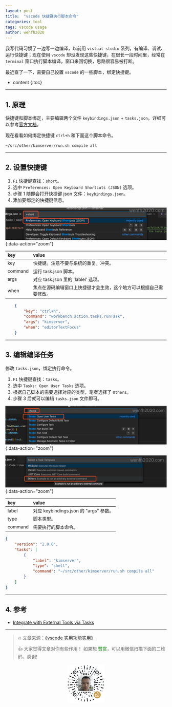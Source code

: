 ```yaml
---
layout: post
title:  "vscode 快捷键执行脚本命令"
categories: tool
tags: vscode usage
author: wenfh2020
---
```


我写代码习惯了一边写一边编译，以前用 `vistual studio` 系列，有编译、调试、运行快捷键；现在使用 `vscode` 却没发现这些快捷键，在很长一段时间里，经常在 `terminal` 窗口执行脚本编译，窗口来回切换，思路很容易被打断。

最近查了一下，需要自己设置 `vscode` 的一些脚本，绑定快捷键。




* content
{:toc}

---

## 1. 原理

快捷键和脚本绑定，主要编辑两个文件 `keybindings.json` + `tasks.json`。详细可以参考[官方文档](https://code.visualstudio.com/docs/editor/tasks#_binding-keyboard-shortcuts-to-tasks)。

现在看看如何绑定快捷键 `ctrl+h` 和下面这个脚本命令。

```shell
~/src/other/kimserver/run.sh compile all
```

---

## 2. 设置快捷键

1. `F1` 快捷键查找：`short`。
2. 选中 `Preferences: Open Keyboard Shortcuts (JSON)` 选项。
3. 步骤 1 随即会打开快捷键 json 文件：`keybindings.json`。
4. 添加要绑定的快捷键信息。

![快捷键设置](/images/2020-10-24-17-25-43.png){:data-action="zoom"}

| key     | value                                                              |
| :------ | :----------------------------------------------------------------- |
| key     | 快捷键。注意不要与系统的重复，冲突。                               |
| command | 运行 task.json 脚本。                                              |
| args    | 对应 task.json 里的 'lablel' 选项。                                |
| when    | 焦点在源码编辑窗口上快捷键才会生效，这个地方可以根据自己需要修改。 |

```json
    {
        "key": "ctrl+h",
        "command": "workbench.action.tasks.runTask",
        "args": "kimserver",
        "when": "editorTextFocus"
    }
```

---

## 3. 编辑编译任务

修改 `tasks.json`，绑定执行命令。

1. `F1` 快捷键查找：`tasks`。
2. 选中 `Tasks: Open User Tasks` 选项。
3. 根据自己脚本的需要选择对应的类型，笔者选择了 `Others`。
4. 步骤 3 后就可以编辑 `tasks.json` 文件即可。

![编辑 tasks.json](/images/2020-10-24-17-55-14.png){:data-action="zoom"}

![编辑 tasks.json](/images/2020-10-24-17-57-16.png){:data-action="zoom"}

| key     | value                                  |
| :------ | :------------------------------------- |
| label   | 对应 keybindings.json 的 "args" 参数。 |
| type    | 脚本类型。                             |
| command | 需要执行的脚本命令。                   |

```json
{
    "version": "2.0.0",
    "tasks": [
        {
            "label": "kimserver",
            "type": "shell",
            "command": "~/src/other/kimserver/run.sh compile all"
        }
    ]
}
```

---

## 4. 参考

* [Integrate with External Tools via Tasks](https://code.visualstudio.com/docs/editor/tasks#_binding-keyboard-shortcuts-to-tasks)

---

> 🔥 文章来源：[《vscode 实用功能实用》](https://wenfh2020.com/2020/10/24/vscode-usage/)
>
> 👍 大家觉得文章对你有些作用！ 如果想 <font color=green>赞赏</font>，可以用微信扫描下面的二维码，感谢!
<div align=center><img src="/images/2020-08-06-15-49-47.png" width="120"/></div>
